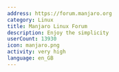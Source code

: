 ```yaml
---
address: https://forum.manjaro.org
category: Linux
title: Manjaro Linux Forum
description: Enjoy the simplicity
userCount: 13930
icon: manjaro.png
activity: very high
language: en_GB
---
```

